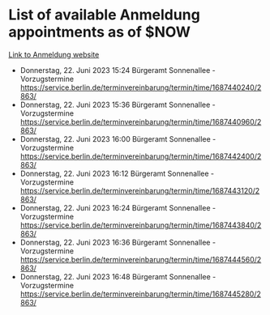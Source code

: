 # List of available Anmeldung appointments as of $NOW
[Link to Anmeldung website](https://service.berlin.de/terminvereinbarung/termin/tag.php?termin=1&anliegen[]=120686&dienstleisterlist=122210,122217,327316,122219,327312,122227,327314,122231,327346,122243,327348,122254,122252,329742,122260,329745,122262,329748,122271,327278,122273,327274,122277,327276,330436,122280,327294,122282,327290,122284,327292,122291,327270,122285,327266,122286,327264,122296,327268,150230,329760,122297,327286,122294,327284,122312,329763,122314,329775,122304,327330,122311,327334,122309,327332,317869,122281,327352,122279,329772,122283,122276,327324,122274,327326,122267,329766,122246,327318,122251,327320,122257,327322,122208,327298,122226,327300&herkunft=http%3A%2F%2Fservice.berlin.de%2Fdienstleistung%2F120686%2F)
- Donnerstag, 22. Juni 2023 15:24 Bürgeramt Sonnenallee - Vorzugstermine https://service.berlin.de/terminvereinbarung/termin/time/1687440240/2863/
- Donnerstag, 22. Juni 2023 15:36 Bürgeramt Sonnenallee - Vorzugstermine https://service.berlin.de/terminvereinbarung/termin/time/1687440960/2863/
- Donnerstag, 22. Juni 2023 16:00 Bürgeramt Sonnenallee - Vorzugstermine https://service.berlin.de/terminvereinbarung/termin/time/1687442400/2863/
- Donnerstag, 22. Juni 2023 16:12 Bürgeramt Sonnenallee - Vorzugstermine https://service.berlin.de/terminvereinbarung/termin/time/1687443120/2863/
- Donnerstag, 22. Juni 2023 16:24 Bürgeramt Sonnenallee - Vorzugstermine https://service.berlin.de/terminvereinbarung/termin/time/1687443840/2863/
- Donnerstag, 22. Juni 2023 16:36 Bürgeramt Sonnenallee - Vorzugstermine https://service.berlin.de/terminvereinbarung/termin/time/1687444560/2863/
- Donnerstag, 22. Juni 2023 16:48 Bürgeramt Sonnenallee - Vorzugstermine https://service.berlin.de/terminvereinbarung/termin/time/1687445280/2863/
